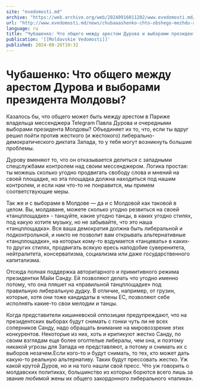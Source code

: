```yaml
---
site: "evedomosti.md"
archive: "https://web.archive.org/web/20240916011202/www.evedomosti.md/news/chubaaashenko-chto-obshego-mezhdu-arestom-durova-i-vyborami"
url: "http://www.evedomosti.md/news/chubaaashenko-chto-obshego-mezhdu-arestom-durova-i-vyborami"
language: ru
title: "Чубашенко: Что общего между арестом Дурова и выборами президента Молдовы?"
publication: '[[Moldavskie Vedomosti]]'
published: 2024-08-26T10:32
---
```


# Чубашенко: Что общего между арестом Дурова и выборами президента Молдовы?

Казалось бы, что общего может быть между арестом в Париже владельца мессенджера Telegram Павла Дурова и очередными выборами президента Молдовы? Объединяет их то, что, если ты вдруг решил пойти против жесткого (и жестокого) либерально-демократического диктата Запада, то у тебя могут возникнуть большие проблемы.

Дурову вменяют то, что он отказывается делиться с западными спецслужбами контролем над своим мессенджером. Логика простая: ты можешь сколько угодно продвигать свободу слова и мнений на своей площадке, но эта площадка должна находиться под нашим контролем, и если нам что-то не понравится, мы примем соответствующие меры.

Так же и с выборами в Молдове — да и с Молдовой как таковой в целом. Вы, молдаване, можете сколько угодно резвиться на своей «танцплощадке» - танцуйте, какие угодно танцы, в каких угодно стилях, под какую хотите музыку, но не забывайте, что это наша «танцплощадка». Вся ваша демократия должна быть либеральной и подконтрольной, и никто не позволит вам открывать альтернативные «танцплощадки», на которых кому-то вздумается «танцевать» в каких-то других стилях, продвигать всякую ересь наподобие суверенитета, нейтралитета, консерватизма, социализма или даже государственного капитализма.

Отсюда полная поддержка авторитарного и примитивного режима президентки Майи Санду. Ей позволяют делать что угодно именно потому, что она пляшет на «правильной танцплощадке» под правильную либеральную дудку. В отличие, например, от грузин, которые, хотя они тоже кандидаты в члены ЕС, позволяют себе исполнять какие-то свои мелодии и танцы.

Когда представители кишиневской оппозиции предупреждают, что на президентских выборах будут снимать с гонки чуть ли не всех соперников Санду, надо обращать внимание на мировоззрение этих конкурентов. Некоторые из них, хоть и критикуют жестко Санду, по своим взглядам еще более оголтелые либералы, чем она, и поэтому никакой угрозы для Запада не представляют, а потому и снимать их с выборов незачем.Если кого-то и будут снимать, то тех, кто может дать какую-то реальную альтернативу. Таких будут прессовать жестко. Уж какой крутой Дуров, но и на того нашли свой пресс. Что уж говорить о молдавских политиках, большинство из которых борются всего лишь за звание любимой жены их общего закордонного либерального «папика».